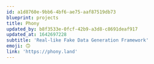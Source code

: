 ```yaml
---
id: a1d8760e-9bb6-4bf6-ae75-aaf87519db73
blueprint: projects
title: Phony
updated_by: b8f3533e-0fcf-42b9-a3d8-c8691deaf917
updated_at: 1642697228
subtitle: 'Real-like Fake Data Generation Framework'
emoji: 🙃
link: 'https://phony.land'
---
```

